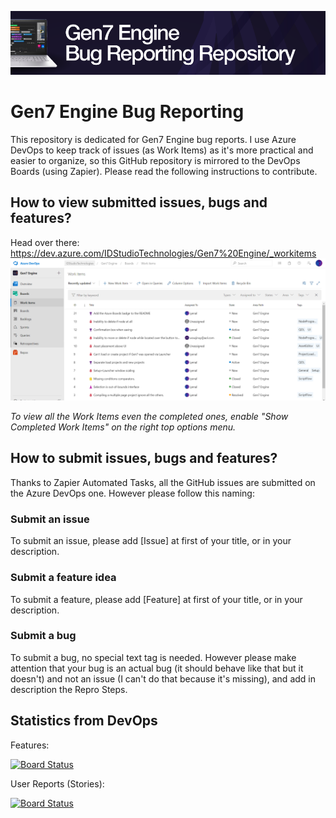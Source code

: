 ![alt text](logo.png)

# Gen7 Engine Bug Reporting
This repository is dedicated for Gen7 Engine bug reports. I use Azure DevOps to keep track of issues (as Work Items) as it's more practical and easier to organize, so this GitHub repository is mirrored to the DevOps Boards (using Zapier).
Please read the following instructions to contribute.


## How to view submitted issues, bugs and features?

Head over there: https://dev.azure.com/IDStudioTechnologies/Gen7%20Engine/_workitems
![alt text](workitems.png)

*To view all the Work Items even the completed ones, enable "Show Completed Work Items" on the right top options menu.*

## How to submit issues, bugs and features?

Thanks to Zapier Automated Tasks, all the GitHub issues are submitted on the Azure DevOps one. However please follow this naming:

### Submit an issue

To submit an issue, please add [Issue] at first of your title, or in your description.


### Submit a feature idea

To submit a feature, please add [Feature] at first of your title, or in your description.

### Submit a bug

To submit a bug, no special text tag is needed. However please make attention that your bug is an actual bug (it should behave like that but it doesn't) and not an issue (I can't do that because it's missing), and add in description the Repro Steps.


## Statistics from DevOps
Features: 

[![Board Status](https://dev.azure.com/IDStudioTechnologies/df6c4db4-a891-4e7c-a356-d6b471b94595/d468f3a5-540a-444c-a2ac-9af90caee730/_apis/work/boardbadge/28e7b127-61fc-4e0c-aef0-e9fad84da6b3?columnOptions=1)](https://dev.azure.com/IDStudioTechnologies/df6c4db4-a891-4e7c-a356-d6b471b94595/_boards/board/t/d468f3a5-540a-444c-a2ac-9af90caee730/Microsoft.FeatureCategory/)

User Reports (Stories):

[![Board Status](https://dev.azure.com/IDStudioTechnologies/df6c4db4-a891-4e7c-a356-d6b471b94595/d468f3a5-540a-444c-a2ac-9af90caee730/_apis/work/boardbadge/aa5c1bab-0c17-4499-92f9-d5e08d25b05e?columnOptions=1)](https://dev.azure.com/IDStudioTechnologies/df6c4db4-a891-4e7c-a356-d6b471b94595/_boards/board/t/d468f3a5-540a-444c-a2ac-9af90caee730/Microsoft.RequirementCategory/)
